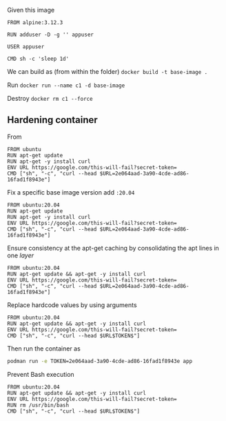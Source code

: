 Given this image
```
FROM alpine:3.12.3

RUN adduser -D -g '' appuser

USER appuser

CMD sh -c 'sleep 1d'
```

We can build as (from within the folder)
 `docker build -t base-image .`

Run
`docker run --name c1 -d base-image`

Destroy
`docker rm c1 --force`

## Hardening container

From
```
FROM ubuntu
RUN apt-get update
RUN apt-get -y install curl
ENV URL https://google.com/this-will-fail?secret-token=
CMD ["sh", "-c", "curl --head $URL=2e064aad-3a90-4cde-ad86-16fad1f8943e"]
```

Fix a specific base image version add `:20.04`
```
FROM ubuntu:20.04
RUN apt-get update
RUN apt-get -y install curl
ENV URL https://google.com/this-will-fail?secret-token=
CMD ["sh", "-c", "curl --head $URL=2e064aad-3a90-4cde-ad86-16fad1f8943e"]
```

Ensure consistency at the apt-get caching by consolidating the apt lines in one *layer*
```
FROM ubuntu:20.04
RUN apt-get update && apt-get -y install curl
ENV URL https://google.com/this-will-fail?secret-token=
CMD ["sh", "-c", "curl --head $URL=2e064aad-3a90-4cde-ad86-16fad1f8943e"]
```

Replace hardcode values by using arguments
```
FROM ubuntu:20.04
RUN apt-get update && apt-get -y install curl
ENV URL https://google.com/this-will-fail?secret-token=
CMD ["sh", "-c", "curl --head $URL$TOKEN$"]
```
Then run the container as
```bash
podman run -e TOKEN=2e064aad-3a90-4cde-ad86-16fad1f8943e app
```

Prevent Bash execution
```
FROM ubuntu:20.04
RUN apt-get update && apt-get -y install curl
ENV URL https://google.com/this-will-fail?secret-token=
RUN rm /usr/bin/bash
CMD ["sh", "-c", "curl --head $URL$TOKEN$"]
```